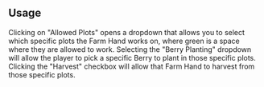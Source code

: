 ## Usage
Clicking on "Allowed Plots" opens a dropdown that allows you to select which specific plots the Farm Hand works on, where green is a space where they are allowed to work. Selecting the "Berry Planting" dropdown will allow the player to pick a specific Berry to plant in those specific plots. Clicking the "Harvest" checkbox will allow that Farm Hand to harvest from those specific plots.